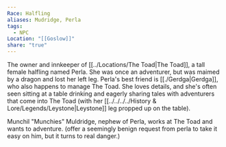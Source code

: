 ```yaml
---
Race: Halfling
aliases: Mudridge, Perla
tags:
  - NPC
Location: "[[Goslow]]"
share: "true"
---
```

The owner and innkeeper of [[../Locations/The Toad|The Toad]], a tall female halfling named Perla. She was once an adventurer, but was maimed by a dragon and lost her left leg. Perla's best friend is [[./Gerdga|Gerdga]], who also happens to manage The Toad. She loves details, and she's often seen sitting at a table drinking and eagerly sharing tales with adventurers that come into The Toad (with her [[../../../../History & Lore/Legends/Leystone|Leystone]] leg propped up on the table).

Munchil "Munchies" Muldridge, nephew of Perla, works at The Toad and wants to adventure.
(offer a seemingly benign request from perla to take it easy on him, but it turns to real danger.)